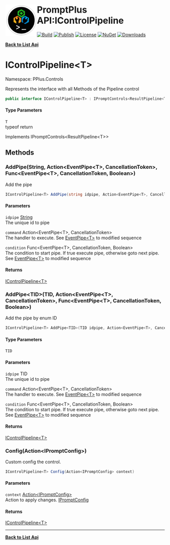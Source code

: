 # <img align="left" width="100" height="100" src="../images/icon.png">PromptPlus API:IControlPipeline<T> 

[![Build](https://github.com/FRACerqueira/PromptPlus/workflows/Build/badge.svg)](https://github.com/FRACerqueira/PromptPlus/actions/workflows/build.yml)
[![Publish](https://github.com/FRACerqueira/PromptPlus/actions/workflows/publish.yml/badge.svg)](https://github.com/FRACerqueira/PromptPlus/actions/workflows/publish.yml)
[![License](https://img.shields.io/github/license/FRACerqueira/PromptPlus)](https://github.com/FRACerqueira/PromptPlus/blob/master/LICENSE.md)
[![NuGet](https://img.shields.io/nuget/v/PromptPlus)](https://www.nuget.org/packages/PromptPlus/)
[![Downloads](https://img.shields.io/nuget/dt/PromptPlus)](https://www.nuget.org/packages/PromptPlus/)

[**Back to List Api**](./apis.md)

# IControlPipeline&lt;T&gt;

Namespace: PPlus.Controls

Represents the interface with all Methods of the Pipeline control

```csharp
public interface IControlPipeline<T> : IPromptControls<ResultPipeline<T>>
```

#### Type Parameters

`T`<br>
typeof return

Implements IPromptControls&lt;ResultPipeline&lt;T&gt;&gt;

## Methods

### <a id="methods-addpipe"/>**AddPipe(String, Action&lt;EventPipe&lt;T&gt;, CancellationToken&gt;, Func&lt;EventPipe&lt;T&gt;, CancellationToken, Boolean&gt;)**

Add the pipe

```csharp
IControlPipeline<T> AddPipe(string idpipe, Action<EventPipe<T>, CancellationToken> command, Func<EventPipe<T>, CancellationToken, Boolean> condition)
```

#### Parameters

`idpipe` [String](https://docs.microsoft.com/en-us/dotnet/api/system.string)<br>
The unique id to pipe

`command` Action&lt;EventPipe&lt;T&gt;, CancellationToken&gt;<br>
The handler to execute. See [EventPipe&lt;T&gt;](./pplus.controls.eventpipe-1.md) to modified sequence

`condition` Func&lt;EventPipe&lt;T&gt;, CancellationToken, Boolean&gt;<br>
The condition to start pipe. If true execute pipe, otherwise goto next pipe. See [EventPipe&lt;T&gt;](./pplus.controls.eventpipe-1.md) to modified sequence

#### Returns

[IControlPipeline&lt;T&gt;](./pplus.controls.icontrolpipeline-1.md)

### <a id="methods-addpipe"/>**AddPipe&lt;TID&gt;(TID, Action&lt;EventPipe&lt;T&gt;, CancellationToken&gt;, Func&lt;EventPipe&lt;T&gt;, CancellationToken, Boolean&gt;)**

Add the pipe by enum ID

```csharp
IControlPipeline<T> AddPipe<TID>(TID idpipe, Action<EventPipe<T>, CancellationToken> command, Func<EventPipe<T>, CancellationToken, Boolean> condition)
```

#### Type Parameters

`TID`<br>

#### Parameters

`idpipe` TID<br>
The unique id to pipe

`command` Action&lt;EventPipe&lt;T&gt;, CancellationToken&gt;<br>
The handler to execute. See [EventPipe&lt;T&gt;](./pplus.controls.eventpipe-1.md) to modified sequence

`condition` Func&lt;EventPipe&lt;T&gt;, CancellationToken, Boolean&gt;<br>
The condition to start pipe. If true execute pipe, otherwise goto next pipe. See [EventPipe&lt;T&gt;](./pplus.controls.eventpipe-1.md) to modified sequence

#### Returns

[IControlPipeline&lt;T&gt;](./pplus.controls.icontrolpipeline-1.md)

### <a id="methods-config"/>**Config(Action&lt;IPromptConfig&gt;)**

Custom config the control.

```csharp
IControlPipeline<T> Config(Action<IPromptConfig> context)
```

#### Parameters

`context` [Action&lt;IPromptConfig&gt;](https://docs.microsoft.com/en-us/dotnet/api/system.action-1)<br>
Action to apply changes. [IPromptConfig](./pplus.controls.ipromptconfig.md)

#### Returns

[IControlPipeline&lt;T&gt;](./pplus.controls.icontrolpipeline-1.md)


- - -
[**Back to List Api**](./apis.md)
